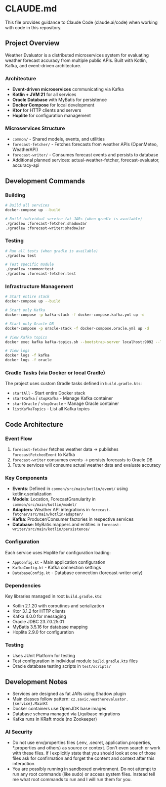 # CLAUDE.md

This file provides guidance to Claude Code (claude.ai/code) when working with code in this repository.

## Project Overview

Weather Evaluator is a distributed microservices system for evaluating weather forecast accuracy from multiple public
APIs. Built with Kotlin, Kafka, and event-driven architecture.

### Architecture

- **Event-driven microservices** communicating via Kafka
- **Kotlin + JVM 21** for all services
- **Oracle Database** with MyBatis for persistence
- **Docker Compose** for local development
- **Ktor** for HTTP clients and servers
- **Hoplite** for configuration management

### Microservices Structure

- `common/` - Shared models, events, and utilities
- `forecast-fetcher/` - Fetches forecasts from weather APIs (OpenMeteo, WeatherAPI)
- `forecast-writer/` - Consumes forecast events and persists to database
- Additional planned services: actual-weather-fetcher, forecast-evaluator, accuracy-api

## Development Commands

### Building

```bash
# Build all services
docker-compose up --build

# Build individual service fat JARs (when gradle is available)
./gradlew :forecast-fetcher:shadowJar
./gradlew :forecast-writer:shadowJar
```

### Testing

```bash
# Run all tests (when gradle is available)
./gradlew test

# Test specific module
./gradlew :common:test
./gradlew :forecast-fetcher:test
```

### Infrastructure Management

```bash
# Start entire stack
docker-compose up --build

# Start only Kafka
docker-compose -p kafka-stack -f docker-compose.kafka.yml up -d

# Start only Oracle DB
docker-compose -p oracle-stack -f docker-compose.oracle.yml up -d

# View Kafka topics
docker exec kafka kafka-topics.sh --bootstrap-server localhost:9092 --list

# View logs
docker logs -f kafka
docker logs -f oracle
```

### Gradle Tasks (via Docker or local Gradle)

The project uses custom Gradle tasks defined in `build.gradle.kts`:

- `startAll` - Start entire Docker stack
- `startKafka` / `stopKafka` - Manage Kafka container
- `startOracle` / `stopOracle` - Manage Oracle container
- `listKafkaTopics` - List all Kafka topics

## Code Architecture

### Event Flow

1. `forecast-fetcher` fetches weather data → publishes `ForecastFetchedEvent` to Kafka
2. `forecast-writer` consumes events → persists forecasts to Oracle DB
3. Future services will consume actual weather data and evaluate accuracy

### Key Components

- **Events**: Defined in `common/src/main/kotlin/event/` using kotlinx.serialization
- **Models**: Location, ForecastGranularity in `common/src/main/kotlin/model/`
- **Adapters**: Weather API integrations in `forecast-fetcher/src/main/kotlin/adapter/`
- **Kafka**: Producer/Consumer factories in respective services
- **Database**: MyBatis mappers and entities in `forecast-writer/src/main/kotlin/persistence/`

### Configuration

Each service uses Hoplite for configuration loading:

- `AppConfig.kt` - Main application configuration
- `KafkaConfig.kt` - Kafka connection settings
- `DatabaseConfig.kt` - Database connection (forecast-writer only)

### Dependencies

Key libraries managed in root `build.gradle.kts`:

- Kotlin 2.1.20 with coroutines and serialization
- Ktor 3.1.2 for HTTP clients
- Kafka 4.0.0 for messaging
- Oracle JDBC 23.7.0.25.01
- MyBatis 3.5.16 for database mapping
- Hoplite 2.9.0 for configuration

### Testing

- Uses JUnit Platform for testing
- Test configuration in individual module `build.gradle.kts` files
- Oracle database testing scripts in `test/scripts/`

## Development Notes

- Services are designed as fat JARs using Shadow plugin
- Main classes follow pattern: `cz.savic.weatherevaluator.{service}.MainKt`
- Docker containers use OpenJDK base images
- Database schema managed via Liquibase migrations
- Kafka runs in KRaft mode (no Zookeeper)

### AI Security

- Do not use env/properties files (.env, .secret, application.properties, *.properties and others) as source or context.
  Don't even search or work with these files. If I explicitly state that you should look at one of those files ask for
  confirmation and forget the content and context after this interaction.
- You are possibly running in sandboxed environment. Do not attempt to run any root commands (like sudo) or access
  system files. Instead tell me what root commands to run and I will run them for you.